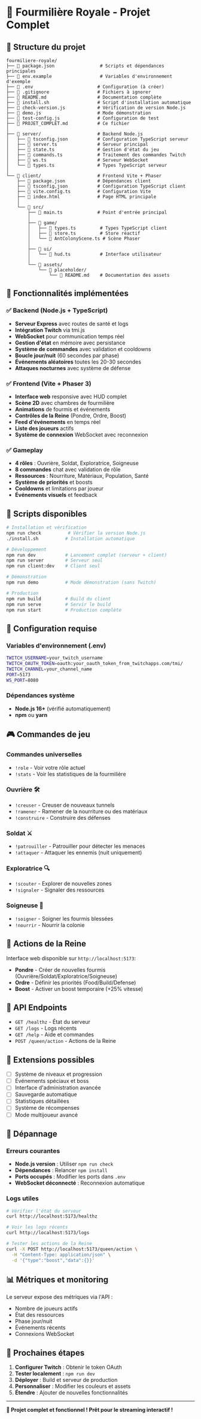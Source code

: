 # 🐜 Fourmilière Royale - Projet Complet

## 📁 Structure du projet

```
fourmiliere-royale/
├── 📄 package.json                 # Scripts et dépendances principales
├── 📄 env.example                  # Variables d'environnement d'exemple
├── 📄 .env                        # Configuration (à créer)
├── 📄 .gitignore                  # Fichiers à ignorer
├── 📄 README.md                   # Documentation complète
├── 📄 install.sh                  # Script d'installation automatique
├── 📄 check-version.js            # Vérification de version Node.js
├── 📄 demo.js                     # Mode démonstration
├── 📄 test-config.js              # Configuration de test
├── 📄 PROJET_COMPLET.md           # Ce fichier
│
├── 📁 server/                     # Backend Node.js
│   ├── 📄 tsconfig.json           # Configuration TypeScript serveur
│   ├── 📄 server.ts               # Serveur principal
│   ├── 📄 state.ts                # Gestion d'état du jeu
│   ├── 📄 commands.ts             # Traitement des commandes Twitch
│   ├── 📄 ws.ts                   # Serveur WebSocket
│   └── 📄 types.ts                # Types TypeScript serveur
│
└── 📁 client/                     # Frontend Vite + Phaser
    ├── 📄 package.json            # Dépendances client
    ├── 📄 tsconfig.json           # Configuration TypeScript client
    ├── 📄 vite.config.ts          # Configuration Vite
    ├── 📄 index.html              # Page HTML principale
    │
    └── 📁 src/
        ├── 📄 main.ts             # Point d'entrée principal
        │
        ├── 📁 game/
        │   ├── 📄 types.ts         # Types TypeScript client
        │   ├── 📄 store.ts         # Store réactif
        │   └── 📄 AntColonyScene.ts # Scène Phaser
        │
        ├── 📁 ui/
        │   └── 📄 hud.ts           # Interface utilisateur
        │
        └── 📁 assets/
            └── 📁 placeholder/
                └── 📄 README.md    # Documentation des assets
```

## 🎯 Fonctionnalités implémentées

### ✅ Backend (Node.js + TypeScript)
- **Serveur Express** avec routes de santé et logs
- **Intégration Twitch** via tmi.js
- **WebSocket** pour communication temps réel
- **Gestion d'état** en mémoire avec persistance
- **Système de commandes** avec validation et cooldowns
- **Boucle jour/nuit** (60 secondes par phase)
- **Événements aléatoires** toutes les 20-30 secondes
- **Attaques nocturnes** avec système de défense

### ✅ Frontend (Vite + Phaser 3)
- **Interface web** responsive avec HUD complet
- **Scène 2D** avec chambres de fourmilière
- **Animations** de fourmis et événements
- **Contrôles de la Reine** (Pondre, Ordre, Boost)
- **Feed d'événements** en temps réel
- **Liste des joueurs** actifs
- **Système de connexion** WebSocket avec reconnexion

### ✅ Gameplay
- **4 rôles** : Ouvrière, Soldat, Exploratrice, Soigneuse
- **8 commandes** chat avec validation de rôle
- **Ressources** : Nourriture, Matériaux, Population, Santé
- **Système de priorités** et boosts
- **Cooldowns** et limitations par joueur
- **Événements visuels** et feedback

## 🚀 Scripts disponibles

```bash
# Installation et vérification
npm run check          # Vérifier la version Node.js
./install.sh          # Installation automatique

# Développement
npm run dev           # Lancement complet (serveur + client)
npm run server        # Serveur seul
npm run client:dev    # Client seul

# Démonstration
npm run demo          # Mode démonstration (sans Twitch)

# Production
npm run build         # Build du client
npm run serve         # Servir le build
npm run start         # Production complète
```

## 🔧 Configuration requise

### Variables d'environnement (.env)
```bash
TWITCH_USERNAME=your_twitch_username
TWITCH_OAUTH_TOKEN=oauth:your_oauth_token_from_twitchapps.com/tmi/
TWITCH_CHANNEL=your_channel_name
PORT=5173
WS_PORT=8080
```

### Dépendances système
- **Node.js 16+** (vérifié automatiquement)
- **npm** ou **yarn**

## 🎮 Commandes de jeu

### Commandes universelles
- `!role` - Voir votre rôle actuel
- `!stats` - Voir les statistiques de la fourmilière

### Ouvrière 🛠️
- `!creuser` - Creuser de nouveaux tunnels
- `!ramener` - Ramener de la nourriture ou des matériaux
- `!construire` - Construire des défenses

### Soldat ⚔️
- `!patrouiller` - Patrouiller pour détecter les menaces
- `!attaquer` - Attaquer les ennemis (nuit uniquement)

### Exploratrice 🔍
- `!scouter` - Explorer de nouvelles zones
- `!signaler` - Signaler des ressources

### Soigneuse 💊
- `!soigner` - Soigner les fourmis blessées
- `!nourrir` - Nourrir la colonie

## 👑 Actions de la Reine

Interface web disponible sur `http://localhost:5173`:

- **Pondre** - Créer de nouvelles fourmis (Ouvrière/Soldat/Exploratrice/Soigneuse)
- **Ordre** - Définir les priorités (Food/Build/Defense)
- **Boost** - Activer un boost temporaire (+25% vitesse)

## 🔌 API Endpoints

- `GET /healthz` - État du serveur
- `GET /logs` - Logs récents
- `GET /help` - Aide et commandes
- `POST /queen/action` - Actions de la Reine

## 🎨 Extensions possibles

- [ ] Système de niveaux et progression
- [ ] Événements spéciaux et boss
- [ ] Interface d'administration avancée
- [ ] Sauvegarde automatique
- [ ] Statistiques détaillées
- [ ] Système de récompenses
- [ ] Mode multijoueur avancé

## 🐛 Dépannage

### Erreurs courantes
- **Node.js version** : Utiliser `npm run check`
- **Dépendances** : Relancer `npm install`
- **Ports occupés** : Modifier les ports dans `.env`
- **WebSocket déconnecté** : Reconnexion automatique

### Logs utiles
```bash
# Vérifier l'état du serveur
curl http://localhost:5173/healthz

# Voir les logs récents
curl http://localhost:5173/logs

# Tester les actions de la Reine
curl -X POST http://localhost:5173/queen/action \
  -H "Content-Type: application/json" \
  -d '{"type":"boost","data":{}}'
```

## 📊 Métriques et monitoring

Le serveur expose des métriques via l'API :
- Nombre de joueurs actifs
- État des ressources
- Phase jour/nuit
- Événements récents
- Connexions WebSocket

## 🎯 Prochaines étapes

1. **Configurer Twitch** : Obtenir le token OAuth
2. **Tester localement** : `npm run dev`
3. **Déployer** : Build et serveur de production
4. **Personnaliser** : Modifier les couleurs et assets
5. **Étendre** : Ajouter de nouvelles fonctionnalités

---

**🎉 Projet complet et fonctionnel ! Prêt pour le streaming interactif !**
